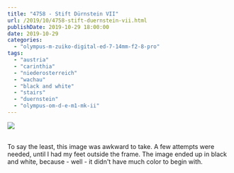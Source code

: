 ```yaml
---
title: "4758 - Stift Dürnstein VII"
url: /2019/10/4758-stift-duernstein-vii.html
publishDate: 2019-10-29 18:00:00
date: 2019-10-29
categories: 
  - "olympus-m-zuiko-digital-ed-7-14mm-f2-8-pro"
tags: 
  - "austria"
  - "carinthia"
  - "niederosterreich"
  - "wachau"
  - "black and white"
  - "stairs"
  - "duernstein"
  - "olympus-om-d-e-m1-mk-ii"
---
```

<div class="container">
<div class="center"><a target="_blank" href="https://d25zfm9zpd7gm5.cloudfront.net/1200x1200/2018/20180430_113302_lr.jpg"><img class="webfeedsFeaturedVisual" src="https://d25zfm9zpd7gm5.cloudfront.net/0600x0600/2018/20180430_113302_lr.jpg" /></a></div>
</div>
<br />

To say the least, this image was awkward to take. A few attempts
were needed, until I had my feet outside the frame. The image ended
up in black and white, because - well - it didn't have much color to
begin with.